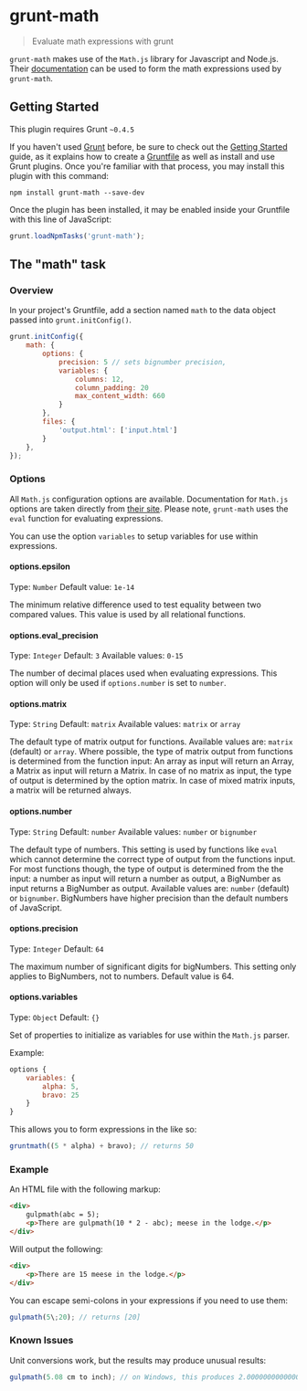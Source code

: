 # grunt-math

> Evaluate math expressions with grunt

`grunt-math` makes use of the `Math.js` library for Javascript and Node.js. Their [documentation](http://mathjs.org/docs) can be used to form the math expressions used by `grunt-math`.

## Getting Started
This plugin requires Grunt `~0.4.5`

If you haven't used [Grunt](http://gruntjs.com/) before, be sure to check out the [Getting Started](http://gruntjs.com/getting-started) guide, as it explains how to create a [Gruntfile](http://gruntjs.com/sample-gruntfile) as well as install and use Grunt plugins. Once you're familiar with that process, you may install this plugin with this command:

```shell
npm install grunt-math --save-dev
```

Once the plugin has been installed, it may be enabled inside your Gruntfile with this line of JavaScript:

```js
grunt.loadNpmTasks('grunt-math');
```

## The "math" task

### Overview
In your project's Gruntfile, add a section named `math` to the data object passed into `grunt.initConfig()`.

```js
grunt.initConfig({
    math: {
        options: {
            precision: 5 // sets bignumber precision,
            variables: {
                columns: 12,
                column_padding: 20
                max_content_width: 660
            }
        },
        files: {
            'output.html': ['input.html']
        }
    },
});
```

### Options

All `Math.js` configuration options are available. Documentation for `Math.js` options are taken directly from [their site](http://mathjs.org/docs/configuration.html). Please note, `grunt-math` uses the `eval` function for evaluating expressions.

You can use the option `variables` to setup variables for use within expressions.

#### options.epsilon
Type: `Number`
Default value: `1e-14`

The minimum relative difference used to test equality between two compared values. This value is used by all relational functions.

#### options.eval_precision
Type: `Integer`
Default: `3`
Available values: `0-15`

The number of decimal places used when evaluating expressions. This option will only be used if `options.number` is set to `number`.

#### options.matrix
Type: `String`
Default: `matrix`
Available values: `matrix` or `array`

The default type of matrix output for functions. Available values are: `matrix` (default) or `array`. Where possible, the type of matrix output from functions is determined from the function input: An array as input will return an Array, a Matrix as input will return a Matrix. In case of no matrix as input, the type of output is determined by the option matrix. In case of mixed matrix inputs, a matrix will be returned always.

#### options.number
Type: `String`
Default: `number`
Available values: `number` or `bignumber`

The default type of numbers. This setting is used by functions like `eval` which cannot determine the correct type of output from the functions input. For most functions though, the type of output is determined from the the input: a number as input will return a number as output, a BigNumber as input returns a BigNumber as output. Available values are: `number` (default) or `bignumber`. BigNumbers have higher precision than the default numbers of JavaScript.

#### options.precision
Type: `Integer`
Default: `64`

The maximum number of significant digits for bigNumbers. This setting only applies to BigNumbers, not to numbers. Default value is 64.

#### options.variables
Type: `Object`
Default: `{}`

Set of properties to initialize as variables for use within the `Math.js` parser.

Example:

```js
options {
    variables: {
        alpha: 5,
        bravo: 25
    }
}
```

This allows you to form expressions in the like so:

```js
gruntmath((5 * alpha) + bravo); // returns 50
```

### Example

An HTML file with the following markup:

```html
<div>
    gulpmath(abc = 5);
    <p>There are gulpmath(10 * 2 - abc); meese in the lodge.</p>
</div>
```

Will output the following:

```html
<div>
    <p>There are 15 meese in the lodge.</p>
</div>
```

You can escape semi-colons in your expressions if you need to use them:

```javascript
gulpmath(5\;20); // returns [20]
```

### Known Issues

Unit conversions work, but the results may produce unusual results:

```javascript
gulpmath(5.08 cm to inch); // on Windows, this produces 2.0000000000000004 inch
```